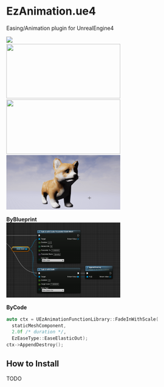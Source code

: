 EzAnimation.ue4
====

Easing/Animation plugin for UnrealEngine4

<img src="logo.gif" width="300px" /><br>
<img src="button.gif" width="300px" height="143px" /> <img src="boxes.gif" width="300px" height="143px" /> <img src="doge.gif" width="300px" height="143px" /><br>

__ByBlueprint__<br>
<img src="ball_bp.png" width="300px" /><br>

__ByCode__
```cpp
auto ctx = UEzAnimationFunctionLibrary::FadeInWithScale(
  staticMeshComponent,
  2.0f /* duration */,
  EzEaseType::EaseElasticOut);
ctx->AppendDestroy();
```

How to Install
----
TODO
